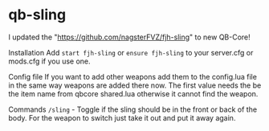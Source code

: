# qb-sling
I updated the "https://github.com/nagsterFVZ/fjh-sling" to new QB-Core!

Installation
Add `start fjh-sling` or `ensure fjh-sling` to your server.cfg or mods.cfg if you use one.

Config file
If you want to add other weapons add them to the config.lua file in the same way weapons are added there now. The first value needs the be the item name from qbcore shared.lua otherwise it cannot find the weapon.

Commands
`/sling` - Toggle if the sling should be in the front or back of the body. For the weapon to switch just take it out and put it away again.
